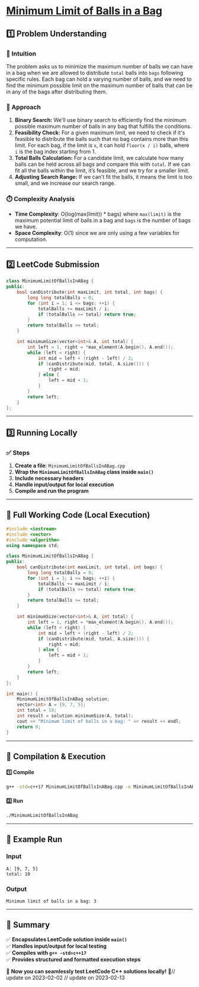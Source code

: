 # **[Minimum Limit of Balls in a Bag](https://leetcode.com/problems/minimum-limit-of-balls-in-a-bag/description/)**  

## **1️⃣ Problem Understanding**  
### **📌 Intuition**  
The problem asks us to minimize the maximum number of balls we can have in a bag when we are allowed to distribute `total` balls into `bags` following specific rules. Each bag can hold a varying number of balls, and we need to find the minimum possible limit on the maximum number of balls that can be in any of the bags after distributing them.

### **🚀 Approach**  
1. **Binary Search:** We'll use binary search to efficiently find the minimum possible maximum number of balls in any bag that fulfills the conditions.
2. **Feasibility Check:** For a given maximum limit, we need to check if it's feasible to distribute the balls such that no bag contains more than this limit. For each bag, if the limit is `x`, it can hold `floor(x / i)` balls, where `i` is the bag index starting from 1.
3. **Total Balls Calculation:** For a candidate limit, we calculate how many balls can be held across all bags and compare this with `total`. If we can fit all the balls within the limit, it’s feasible, and we try for a smaller limit.
4. **Adjusting Search Range:** If we can't fit the balls, it means the limit is too small, and we increase our search range.

### **⏱️ Complexity Analysis**  
- **Time Complexity**: O(log(max(limit)) * bags) where `max(limit)` is the maximum potential limit of balls in a bag and `bags` is the number of bags we have.
- **Space Complexity**: O(1) since we are only using a few variables for computation.

---  

## **2️⃣ LeetCode Submission**  
```cpp
class MinimumLimitOfBallsInABag {
public:
    bool canDistribute(int maxLimit, int total, int bags) {
        long long totalBalls = 0;
        for (int i = 1; i <= bags; ++i) {
            totalBalls += maxLimit / i;
            if (totalBalls >= total) return true;
        }
        return totalBalls >= total;
    }

    int minimumSize(vector<int>& A, int total) {
        int left = 1, right = *max_element(A.begin(), A.end());
        while (left < right) {
            int mid = left + (right - left) / 2;
            if (canDistribute(mid, total, A.size())) {
                right = mid;
            } else {
                left = mid + 1;
            }
        }
        return left;
    }
};
```  

---  

## **3️⃣ Running Locally**  
### **✅ Steps**  
1. **Create a file**: `MinimumLimitOfBallsInABag.cpp`  
2. **Wrap the `MinimumLimitOfBallsInABag` class inside `main()`**  
3. **Include necessary headers**  
4. **Handle input/output for local execution**  
5. **Compile and run the program**  

---  

## **📝 Full Working Code (Local Execution)**  
```cpp
#include <iostream>
#include <vector>
#include <algorithm>
using namespace std;

class MinimumLimitOfBallsInABag {
public:
    bool canDistribute(int maxLimit, int total, int bags) {
        long long totalBalls = 0;
        for (int i = 1; i <= bags; ++i) {
            totalBalls += maxLimit / i;
            if (totalBalls >= total) return true;
        }
        return totalBalls >= total;
    }

    int minimumSize(vector<int>& A, int total) {
        int left = 1, right = *max_element(A.begin(), A.end());
        while (left < right) {
            int mid = left + (right - left) / 2;
            if (canDistribute(mid, total, A.size())) {
                right = mid;
            } else {
                left = mid + 1;
            }
        }
        return left;
    }
};

int main() {
    MinimumLimitOfBallsInABag solution;
    vector<int> A = {9, 7, 5};
    int total = 10;
    int result = solution.minimumSize(A, total);
    cout << "Minimum limit of balls in a bag: " << result << endl;
    return 0;
}
```  

---  

## **🔧 Compilation & Execution**  
#### **1️⃣ Compile**  
```bash
g++ -std=c++17 MinimumLimitOfBallsInABag.cpp -o MinimumLimitOfBallsInABag
```  

#### **2️⃣ Run**  
```bash
./MinimumLimitOfBallsInABag
```  

---  

## **🎯 Example Run**  
### **Input**  
```
A: [9, 7, 5]
total: 10
```  
### **Output**  
```
Minimum limit of balls in a bag: 3
```  

---  

## **📌 Summary**  
✅ **Encapsulates LeetCode solution inside `main()`**  
✅ **Handles input/output for local testing**  
✅ **Compiles with `g++ -std=c++17`**  
✅ **Provides structured and formatted execution steps**  

🚀 **Now you can seamlessly test LeetCode C++ solutions locally!** 🚀// update on 2023-02-02
// update on 2023-02-13
